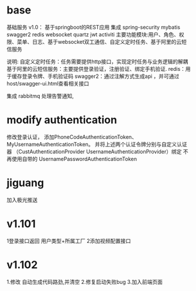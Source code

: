 # base
基础服务
v1.0：
基于springboot的REST应用
集成 spring-security mybatis swagger2 redis websocket quartz jwt activiti 
主要功能模块:用户、角色、权限、菜单、日志、基于websocket双工通信、自定义定时任务、基于阿里的云短信服务

说明:
自定义定时任务：任务需要提供http接口，实现定时任务与业务逻辑的解耦
基于阿里的云短信服务：主要提供登录验证，注册验证、绑定手机验证.
redis：用于缓存登录令牌、手机验证码
swagger2：通过注解方式生成api ，并可通过 host/swagger-ui.html查看相关接口


集成 rabbitmq
处理告警通知,


# modify authentication
修改登录认证，
添加PhoneCodeAuthenticationToken、MyUsernameAuthenticationToken。
并将上述两个认证令牌分别与自定义认证器
（CustAuthenticationProvider UsernameAuthenticationProvider）绑定
不再使用自带的 UsernamePasswordAuthenticationToken

# jiguang
加入极光推送

# v1.101
1登录接口返回 用户类型+所属工厂
2添加视频配置接口

# v1.102
1.修改 自动生成代码路劲,并清空
2.修复启动失败bug
3.加入前端页面


